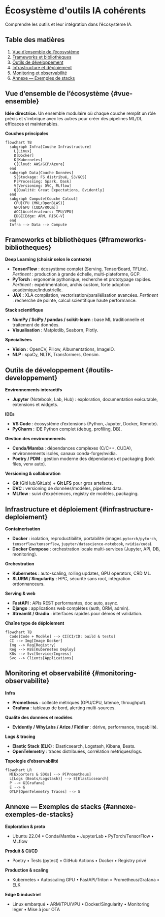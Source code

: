 # Écosystème d'outils IA cohérents

Comprendre les outils et leur intégration dans l’écosystème IA.

## Table des matières

1. [Vue d’ensemble de l’écosystème](#vue-ensemble)
2. [Frameworks et bibliothèques](#frameworks-bibliotheques)
3. [Outils de développement](#outils-developpement)
4. [Infrastructure et déploiement](#infrastructure-deploiement)
5. [Monitoring et observabilité](#monitoring-observabilite)
6. [Annexe — Exemples de stacks](#annexe-exemples-de-stacks)



## Vue d’ensemble de l’écosystème {#vue-ensemble}

**Idée directrice.** Un ensemble modulaire où chaque couche remplit un rôle précis et s’imbrique avec les autres pour créer des pipelines ML/DL efficaces et maintenables.

**Couches principales**

```mermaid
flowchart TB
  subgraph Infra[Couche Infrastructure]
    L[Linux]
    D[Docker]
    K[Kubernetes]
    C[Cloud: AWS/GCP/Azure]
  end
  subgraph Data[Couche Données]
    S[Stockage: FS distribué, S3/GCS]
    P[Processing: Spark, Dask]
    V[Versioning: DVC, MLflow]
    Q[Qualité: Great Expectations, Evidently]
  end
  subgraph Compute[Couche Calcul]
    CPU[CPU (MKL/OpenBLAS)]
    GPU[GPU (CUDA/ROCm)]
    ACC[Accélérateurs: TPU/VPU]
    EDGE[Edge: ARM, RISC-V]
  end
  Infra --> Data --> Compute
```



## Frameworks et bibliothèques {#frameworks-bibliotheques}

**Deep Learning (choisir selon le contexte)**

* **TensorFlow** : écosystème complet (Serving, TensorBoard, TFLite).
  *Pertinent* : production à grande échelle, multi-plateforme, GCP.
* **PyTorch** : ergonomie pythonique, recherche et prototypage rapides.
  *Pertinent* : expérimentation, archis custom, forte adoption académique/industrielle.
* **JAX** : XLA compilation, vectorisation/parallélisation avancées.
  *Pertinent* : recherche de pointe, calcul scientifique haute performance.

**Stack scientifique**

* **NumPy / SciPy / pandas / scikit-learn** : base ML traditionnelle et traitement de données.
* **Visualisation** : Matplotlib, Seaborn, Plotly.

**Spécialisées**

* **Vision** : OpenCV, Pillow, Albumentations, ImageIO.
* **NLP** : spaCy, NLTK, Transformers, Gensim.



## Outils de développement {#outils-developpement}

**Environnements interactifs**

* **Jupyter** (Notebook, Lab, Hub) : exploration, documentation exécutable, extensions et widgets.

**IDEs**

* **VS Code** : écosystème d’extensions (Python, Jupyter, Docker, Remote).
* **PyCharm** : IDE Python complet (debug, profiling, DB).

**Gestion des environnements**

* **Conda/Mamba** : dépendances complexes (C/C++, CUDA), environnements isolés, canaux conda-forge/nvidia.
* **Poetry / PDM** : gestion moderne des dépendances et packaging (lock files, venv auto).

**Versioning & collaboration**

* **Git** (GitHub/GitLab) + **Git LFS** pour gros artefacts.
* **DVC** : versioning de données/modèles, pipelines data.
* **MLflow** : suivi d’expériences, registry de modèles, packaging.



## Infrastructure et déploiement {#infrastructure-deploiement}

**Containerisation**

* **Docker** : isolation, reproductibilité, portabilité (images `pytorch/pytorch`, `tensorflow/tensorflow`, `jupyter/datascience-notebook`, `nvidia/cuda`).
* **Docker Compose** : orchestration locale multi-services (Jupyter, API, DB, monitoring).

**Orchestration**

* **Kubernetes** : auto-scaling, rolling updates, GPU operators, CRD ML.
* **SLURM / Singularity** : HPC, sécurité sans root, intégration ordonnanceurs.

**Serving & web**

* **FastAPI** : APIs REST performantes, doc auto, async.
* **Django** : applications web complètes (auth, ORM, admin).
* **Streamlit / Gradio** : interfaces rapides pour démos et validation.

**Chaîne type de déploiement**

```mermaid
flowchart TB
  Code[Code + Modèle] --> CI[CI/CD: build & tests]
  CI --> Img[Image Docker]
  Img --> Reg[Registry]
  Reg --> K8s[Kubernetes Deploy]
  K8s --> Svc[Service/Ingress]
  Svc --> Clients[Applications]
```



## Monitoring et observabilité {#monitoring-observabilite}

**Infra**

* **Prometheus** : collecte métriques (GPU/CPU, latence, throughput).
* **Grafana** : tableaux de bord, alerting multi-sources.

**Qualité des données et modèles**

* **Evidently / WhyLabs / Arize / Fiddler** : dérive, performance, traçabilité.

**Logs & tracing**

* **Elastic Stack (ELK)** : Elasticsearch, Logstash, Kibana, Beats.
* **OpenTelemetry** : traces distribuées, corrélation métriques/logs.

**Topologie d’observabilité**

```mermaid
flowchart LR
  M[Exporters & SDKs] --> P[Prometheus]
  L[Logs (Beats/Logstash)] --> E[Elasticsearch]
  P --> G[Grafana]
  E --> G
  OTLP[OpenTelemetry Traces] --> G
```



## Annexe — Exemples de stacks {#annexe-exemples-de-stacks}

**Exploration & proto**

* Ubuntu 22.04 • Conda/Mamba • JupyterLab • PyTorch/TensorFlow • MLflow

**Produit & CI/CD**

* Poetry • Tests (pytest) • GitHub Actions • Docker • Registry privé

**Production & scaling**

* Kubernetes • Autoscaling GPU • FastAPI/Triton • Prometheus/Grafana • ELK

**Edge & industriel**

* Linux embarqué • ARM/TPU/VPU • Docker/Singularity • Monitoring léger • Mise à jour OTA

